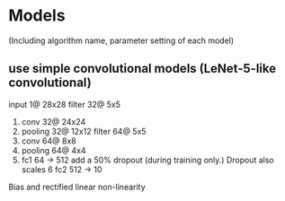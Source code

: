 # Models
(Including algorithm name, parameter setting of each model)
## use simple convolutional models (LeNet-5-like convolutional)

input   	1@ 28x28
filter  	32@ 5x5 
1. conv   	32@ 24x24
2. pooling  32@ 12x12
filter  	64@ 5x5
3. conv   	64@ 8x8
4. pooling  64@ 4x4
5. fc1 		64  -> 512 
add a 50% dropout (during training only.) Dropout also scales
6  fc2 		512 -> 10 

 
Bias and rectified linear non-linearity